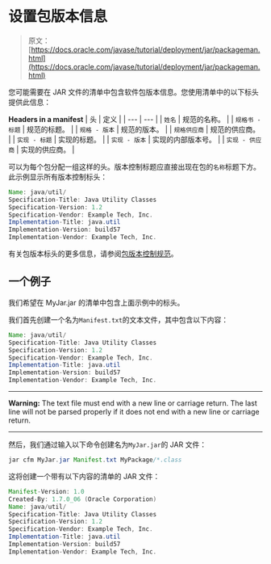 # 设置包版本信息

> 原文： [https://docs.oracle.com/javase/tutorial/deployment/jar/packageman.html](https://docs.oracle.com/javase/tutorial/deployment/jar/packageman.html)

您可能需要在 JAR 文件的清单中包含软件包版本信息。您使用清单中的以下标头提供此信息：

**Headers in a manifest**
| 头 | 定义 |
| --- | --- |
| `姓名` | 规范的名称。 |
| `规格书 - 标题` | 规范的标题。 |
| `规格 - 版本` | 规范的版本。 |
| `规格供应商` | 规范的供应商。 |
| `实现 - 标题` | 实现的标题。 |
| `实现 - 版本` | 实现的内部版本号。 |
| `实现 - 供应商` | 实现的供应商。 |

可以为每个包分配一组这样的头。版本控制标题应直接出现在包的`名称`标题下方。此示例显示所有版本控制标头：

```java
Name: java/util/
Specification-Title: Java Utility Classes
Specification-Version: 1.2
Specification-Vendor: Example Tech, Inc.
Implementation-Title: java.util
Implementation-Version: build57
Implementation-Vendor: Example Tech, Inc.

```

有关包版本标头的更多信息，请参阅[包版本控制规范](https://docs.oracle.com/javase/8/docs/technotes/guides/versioning/spec/versioning2.html#wp89936)。

## 一个例子

我们希望在 MyJar.jar 的清单中包含上面示例中的标头。

我们首先创建一个名为`Manifest.txt`的文本文件，其中包含以下内容：

```java
Name: java/util/
Specification-Title: Java Utility Classes
Specification-Version: 1.2
Specification-Vendor: Example Tech, Inc.
Implementation-Title: java.util 
Implementation-Version: build57
Implementation-Vendor: Example Tech, Inc.

```

* * *

**Warning:** The text file must end with a new line or carriage return. The last line will not be parsed properly if it does not end with a new line or carriage return.

* * *

然后，我们通过输入以下命令创建名为`MyJar.jar`的 JAR 文件：

```java
jar cfm MyJar.jar Manifest.txt MyPackage/*.class

```

这将创建一个带有以下内容的清单的 JAR 文件：

```java
Manifest-Version: 1.0
Created-By: 1.7.0_06 (Oracle Corporation)
Name: java/util/
Specification-Title: Java Utility Classes
Specification-Version: 1.2
Specification-Vendor: Example Tech, Inc.
Implementation-Title: java.util 
Implementation-Version: build57
Implementation-Vendor: Example Tech, Inc.

```